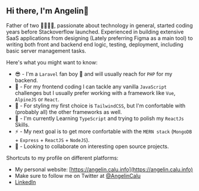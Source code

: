 ## Hi there, I'm Angelin👋

<!--
**AngelinCalu/AngelinCalu** is a ✨ _special_ ✨ repository because its `README.md` (this file) appears on your GitHub profile.

Here are some ideas to get you started:

- 🔭 I’m currently working on ...
- 🌱 I’m currently learning ...
- 👯 I’m looking to collaborate on ...
- 🤔 I’m looking for help with ...
- 💬 Ask me about ...
- 📫 How to reach me: ...
- 😄 Pronouns: ...
- ⚡ Fun fact: ...
-->


Father of two 👩‍👩‍👦‍👦, passionate about technology in general, started coding years before Stackoverflow launched. Experienced in building extensive SaaS applications from designing (Lately preferring Figma as a main tool) to writing both front and backend end logic, testing, deployment, including basic server management tasks. 

Here's what you might want to know:

- 😎 - I'm a `Laravel` fan boy 🤙 and will usually reach for `PHP` for my backend.
- 💪 - For my frontend coding I can tackle any vanilla `JavaScript` challenges but I usually prefer working with a framework like `Vue`, `AlpineJS` or `React`. 
- 🎨 - For styling my first choice is `TailwindCSS`, but I'm confortable with (probably all) the other frameworks as well.
- 🌱 - I'm currently Learning `TypeScript` and trying to polish my `ReactJs` Skills.
- ⚡ - My next goal is to get more confortable with the `MERN stack` (`MongoDB` + `Express` + `ReactJS` + `NodeJS`).
- 👯 - Looking to collaborate on interesting open source projects.

Shortcuts to my profile on different platforms:

- My personal website: [https://angelin.calu.info](https://angelin.calu.info)
- Make sure to follow me on Twitter at [@AngelinCalu](https://twitter.com/AngelinCalu)
- [LinkedIn](https://www.linkedin.com/in/angelincalu/)
